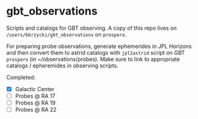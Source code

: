 # gbt_observations
Scripts and catalogs for GBT observing. A copy of this repo lives on `/users/bbrzycki/gbt_observations` on `prospero`.

For preparing probe observations, generate ephemerides in JPL Horizons and then convert them to astrid catalogs with `jpl2astrid` script on GBT `prospero` (in ~/observations/probes). Make sure to link to appropriate catalogs / epheremides in observing scripts.

Completed:
- [x] Galactic Center
- [ ] Probes @ RA 17
- [ ] Probes @ RA 19
- [ ] Probes @ RA 22
